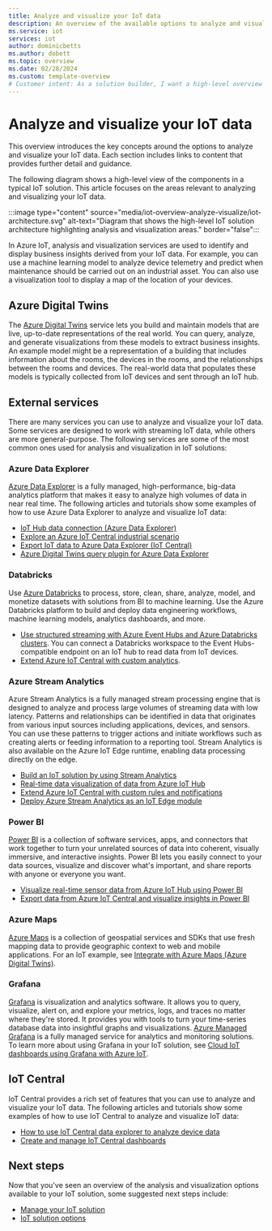 ```yaml
---
title: Analyze and visualize your IoT data
description: An overview of the available options to analyze and visualize data in an IoT solution.
ms.service: iot
services: iot
author: dominicbetts
ms.author: dobett
ms.topic: overview
ms.date: 02/28/2024
ms.custom: template-overview
# Customer intent: As a solution builder, I want a high-level overview of the options for analyzing and visualizing device data in an IoT solution.
---
```


# Analyze and visualize your IoT data

This overview introduces the key concepts around the options to analyze and visualize your IoT data. Each section includes links to content that provides further detail and guidance.

The following diagram shows a high-level view of the components in a typical IoT solution. This article focuses on the areas relevant to analyzing and visualizing your IoT data.

:::image type="content" source="media/iot-overview-analyze-visualize/iot-architecture.svg" alt-text="Diagram that shows the high-level IoT solution architecture highlighting analysis and visualization areas." border="false":::

In Azure IoT, analysis and visualization services are used to identify and display business insights derived from your IoT data. For example, you can use a machine learning model to analyze device telemetry and predict when maintenance should be carried out on an industrial asset. You can also use a visualization tool to display a map of the location of your devices.

## Azure Digital Twins

The [Azure Digital Twins](../digital-twins/overview.md) service lets you build and maintain models that are live, up-to-date representations of the real world. You can query, analyze, and generate visualizations from these models to extract business insights. An example model might be a representation of a building that includes information about the rooms, the devices in the rooms, and the relationships between the rooms and devices. The real-world data that populates these models is typically collected from IoT devices and sent through an IoT hub.

## External services

There are many services you can use to analyze and visualize your IoT data. Some services are designed to work with streaming IoT data, while others are more general-purpose. The following services are some of the most common ones used for analysis and visualization in IoT solutions:

### Azure Data Explorer

[Azure Data Explorer](/azure/data-explorer/data-explorer-overview/) is a fully managed, high-performance, big-data analytics platform that makes it easy to analyze high volumes of data in near real time. The following articles and tutorials show some examples of how to use Azure Data Explorer to analyze and visualize IoT data:

- [IoT Hub data connection (Azure Data Explorer)](/azure/data-explorer/ingest-data-iot-hub-overview)
- [Explore an Azure IoT Central industrial scenario](../iot-central/core/tutorial-industrial-end-to-end.md)
- [Export IoT data to Azure Data Explorer (IoT Central)](../iot-central/core/howto-export-to-azure-data-explorer.md)
- [Azure Digital Twins query plugin for Azure Data Explorer](../digital-twins/concepts-data-explorer-plugin.md)

### Databricks

Use [Azure Databricks](/azure/databricks/introduction/) to process, store, clean, share, analyze, model, and monetize datasets with solutions from BI to machine learning. Use the Azure Databricks platform to build and deploy data engineering workflows, machine learning models, analytics dashboards, and more.

- [Use structured streaming with Azure Event Hubs and Azure Databricks clusters](/azure/databricks/structured-streaming/streaming-event-hubs/). You can connect a Databricks workspace to the Event Hubs-compatible endpoint on an IoT hub to read data from IoT devices.
- [Extend Azure IoT Central with custom analytics](../iot-central/core/howto-create-custom-analytics.md).

### Azure Stream Analytics

Azure Stream Analytics is a fully managed stream processing engine that is designed to analyze and process large volumes of streaming data with low latency. Patterns and relationships can be identified in data that originates from various input sources including applications, devices, and sensors. You can use these patterns to trigger actions and initiate workflows such as creating alerts or feeding information to a reporting tool. Stream Analytics is also available on the Azure IoT Edge runtime, enabling data processing directly on the edge.

- [Build an IoT solution by using Stream Analytics](../stream-analytics/stream-analytics-build-an-iot-solution-using-stream-analytics.md)
- [Real-time data visualization of data from Azure IoT Hub](../iot-hub/iot-hub-live-data-visualization-in-power-bi.md)
- [Extend Azure IoT Central with custom rules and notifications](../iot-central/core/howto-create-custom-rules.md)
- [Deploy Azure Stream Analytics as an IoT Edge module](../iot-edge/tutorial-deploy-stream-analytics.md)

### Power BI

[Power BI](/power-bi/fundamentals/power-bi-overview) is a collection of software services, apps, and connectors that work together to turn your unrelated sources of data into coherent, visually immersive, and interactive insights. Power BI lets you easily connect to your data sources, visualize and discover what's important, and share reports with anyone or everyone you want.

- [Visualize real-time sensor data from Azure IoT Hub using Power BI](../iot-hub/iot-hub-live-data-visualization-in-power-bi.md)
- [Export data from Azure IoT Central and visualize insights in Power BI](../iot-central/retail/tutorial-in-store-analytics-export-data-visualize-insights.md)

### Azure Maps

[Azure Maps](../azure-maps/about-azure-maps.md) is a collection of geospatial services and SDKs that use fresh mapping data to provide geographic context to web and mobile applications. For an IoT example, see [Integrate with Azure Maps (Azure Digital Twins)](../digital-twins/how-to-integrate-maps.md).

### Grafana

[Grafana](https://grafana.com/) is visualization and analytics software. It allows you to query, visualize, alert on, and explore your metrics, logs, and traces no matter where they're stored. It provides you with tools to turn your time-series database data into insightful graphs and visualizations. [Azure Managed Grafana](https://azure.microsoft.com/products/managed-grafana) is a fully managed service for analytics and monitoring solutions. To learn more about using Grafana in your IoT solution, see [Cloud IoT dashboards using Grafana with Azure IoT](https://sandervandevelde.wordpress.com/2021/06/15/cloud-iot-dashboards-using-grafana-with-azure-iot/).

## IoT Central

IoT Central provides a rich set of features that you can use to analyze and visualize your IoT data. The following articles and tutorials show some examples of how to use IoT Central to analyze and visualize IoT data:

- [How to use IoT Central data explorer to analyze device data](../iot-central/core/howto-create-analytics.md)
- [Create and manage IoT Central dashboards](../iot-central/core/howto-manage-dashboards.md)

## Next steps

Now that you've seen an overview of the analysis and visualization options available to your IoT solution, some suggested next steps include:

- [Manage your IoT solution](./iot-overview-solution-management.md)
- [IoT solution options](iot-introduction.md#solution-options)
